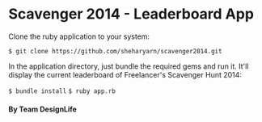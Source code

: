 Scavenger 2014 - Leaderboard App
================================

Clone the ruby application to your system:

`$ git clone https://github.com/sheharyarn/scavenger2014.git`

In the application directory, just bundle the required gems and run it. It'll display the current leaderboard of Freelancer's Scavenger Hunt 2014:

`$ bundle install`
`$ ruby app.rb`

#### By Team DesignLife